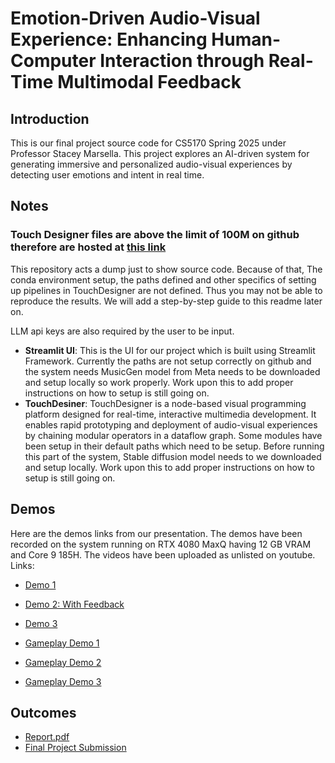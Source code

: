 # Emotion-Driven Audio-Visual Experience: Enhancing Human-Computer Interaction through Real-Time Multimodal Feedback

## Introduction

This is our final project source code for CS5170 Spring 2025 under Professor Stacey Marsella. This project explores an AI-driven system for generating immersive and personalized audio-visual experiences by detecting user emotions and intent in real time.

## Notes

### Touch Designer files are above the limit of 100M on github therefore are hosted at [this link](https://drive.google.com/drive/folders/10F8p6IGKb4LrwuBaPldexfLIcjgDjU2L?usp=sharing)

This repository acts a dump just to show source code. Because of that, The conda environment setup, the paths defined and other specifics of setting up pipelines in TouchDesigner are not defined. Thus you may not be able to reproduce the results. We will add a step-by-step guide to this readme later on. 

LLM api keys are also required by the user to be input.

- **Streamlit UI**: This is the UI for our project which is built using Streamlit Framework. Currently the paths are not setup correctly on github and the system needs MusicGen model from Meta needs to be downloaded and setup locally so work properly. Work upon this to add proper instructions on how to setup is still going on.
- **TouchDesiner**: TouchDesigner is a node-based visual programming platform designed for real-time, interactive multimedia development. It enables rapid prototyping and deployment of audio-visual experiences by chaining modular operators in a dataflow graph. Some modules have been setup in their default paths which need to be setup. Before running this part of the system, Stable diffusion model needs to we downloaded and setup locally. Work upon this to add proper instructions on how to setup is still going on.

## Demos

Here are the demos links from our presentation. The demos have been recorded on the system running on RTX 4080 MaxQ having 12 GB VRAM and Core 9 185H. The videos have been uploaded as unlisted on youtube.
Links:
- [Demo 1](https://youtu.be/jDh-97PKf-g)
- [Demo 2: With Feedback](https://youtu.be/XiiXxGKiMjY)
- [Demo 3](https://youtu.be/ann_1mOyzaw)

- [Gameplay Demo 1](https://youtube.com/shorts/L_fuUXUeV-4)
- [Gameplay Demo 2](https://youtube.com/shorts/Vz14GaXR7AE)
- [Gameplay Demo 3](https://youtube.com/shorts/75xuLgsyzOM)

## Outcomes

- [Report.pdf](./Final_Report.pdf)
- [Final Project Submission](./Final_Project_Presention.pdf)
  
